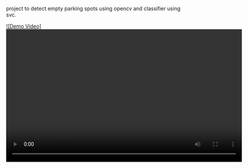 project to detect empty parking spots using opencv and classifier using svc. 

[![Demo Video]]('2023-12-10%2012-43-29_Trim.mp4')
<video width="640" height="360" controls>
    <source src="2023-12-10 12-43-29_Trim.mp4" type="video/mp4"></video>

